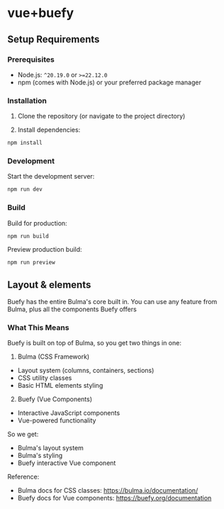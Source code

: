 # vue+buefy

## Setup Requirements

### Prerequisites
- Node.js: `^20.19.0` or `>=22.12.0`
- npm (comes with Node.js) or your preferred package manager

### Installation

1. Clone the repository (or navigate to the project directory)

2. Install dependencies:
```bash
npm install
```

### Development

Start the development server:
```bash
npm run dev
```

### Build

Build for production:
```bash
npm run build
```

Preview production build:
```bash
npm run preview
```

## Layout & elements

Buefy has the entire Bulma's core built in. You can use any feature from Bulma, plus all the components Buefy offers

### What This Means

Buefy is built on top of Bulma, so you get two things in one:
1. Bulma (CSS Framework)

- Layout system (columns, containers, sections)
- CSS utility classes
- Basic HTML elements styling

2. Buefy (Vue Components)

- Interactive JavaScript components
- Vue-powered functionality

So we get:
- Bulma's layout system
- Bulma's styling
- Buefy interactive Vue component

Reference:
- Bulma docs for CSS classes: https://bulma.io/documentation/
- Buefy docs for Vue components: https://buefy.org/documentation